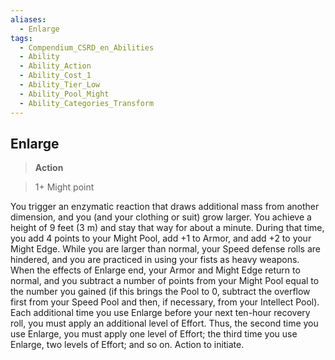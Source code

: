 ```yaml
---
aliases:
  - Enlarge
tags:
  - Compendium_CSRD_en_Abilities
  - Ability
  - Ability_Action
  - Ability_Cost_1
  - Ability_Tier_Low
  - Ability_Pool_Might
  - Ability_Categories_Transform
---
```

  
    
## Enlarge    
>**Action**    
>1+ Might point  
    
You trigger an enzymatic reaction that draws additional mass from another dimension, and you (and your clothing or suit) grow larger. You achieve a height of 9 feet (3 m) and stay that way for about a minute. During that time, you add 4 points to your Might Pool, add +1 to Armor, and add +2 to your Might Edge. While you are larger than normal, your Speed defense rolls are hindered, and you are practiced in using your fists as heavy weapons. When the effects of Enlarge end, your Armor and Might Edge return to normal, and you subtract a number of points from your Might Pool equal to the number you gained (if this brings the Pool to 0, subtract the overflow first from your Speed Pool and then, if necessary, from your Intellect Pool). Each additional time you use Enlarge before your next ten-hour recovery roll, you must apply an additional level of Effort. Thus, the second time you use Enlarge, you must apply one level of Effort; the third time you use Enlarge, two levels of Effort; and so on. Action to initiate.